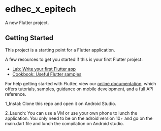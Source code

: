 # edhec_x_epitech

A new Flutter project.

## Getting Started

This project is a starting point for a Flutter application.

A few resources to get you started if this is your first Flutter project:

- [Lab: Write your first Flutter app](https://flutter.dev/docs/get-started/codelab)
- [Cookbook: Useful Flutter samples](https://flutter.dev/docs/cookbook)

For help getting started with Flutter, view our
[online documentation](https://flutter.dev/docs), which offers tutorials,
samples, guidance on mobile development, and a full API reference.

1_Instal: 
Clone this repo and open it on Android Studio.

2_Launch:
You can use a VM or use your own phone to lunch the application.
You only need to be on the adroid version 10+ and go on the main.dart file and lunch the compilation on Android studio.
